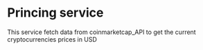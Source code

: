 # Princing service

This service fetch data from coinmarketcap_API to get the current cryptocurrencies prices in USD

